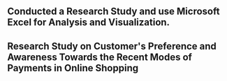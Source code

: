 
## Conducted a Research Study and use Microsoft Excel for Analysis and Visualization.

## Research Study on Customer's  Preference and Awareness Towards the Recent Modes of Payments in Online Shopping
